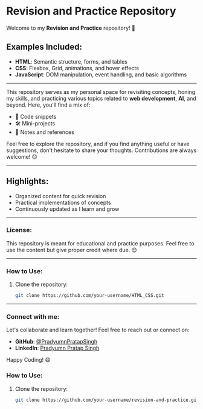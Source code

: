 # Revision and Practice Repository

Welcome to my **Revision and Practice** repository! 🚀

## Examples Included:
- **HTML**: Semantic structure, forms, and tables
- **CSS**: Flexbox, Grid, animations, and hover effects
- **JavaScript**: DOM manipulation, event handling, and basic algorithms  

---

This repository serves as my personal space for revisiting concepts, honing my skills, and practicing various topics related to **web development**, **AI**, and beyond. Here, you'll find a mix of:

- 📂 Code snippets
- 🛠️ Mini-projects
- 📝 Notes and references

Feel free to explore the repository, and if you find anything useful or have suggestions, don't hesitate to share your thoughts. Contributions are always welcome! 😊

---

## Highlights:
- Organized content for quick revision
- Practical implementations of concepts
- Continuously updated as I learn and grow

---

### License:
This repository is meant for educational and practice purposes. Feel free to use the content but give proper credit where due. 😊

---

### How to Use:
1. Clone the repository:
   ```bash
   git clone https://github.com/your-username/HTML_CSS.git

---

### Connect with me:
Let's collaborate and learn together! Feel free to reach out or connect on:
- **GitHub**: [@PradyumnPratapSingh](#)
- **LinkedIn**: [Pradyumn Pratap Singh](#)

Happy Coding! 😄




### How to Use:
1. Clone the repository:
   ```bash
   git clone https://github.com/your-username/revision-and-practice.git

